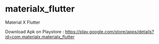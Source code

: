 # materialx_flutter

Material X Flutter

Download Apk on Playstore :
https://play.google.com/store/apps/details?id=com.materialx.materialx_flutter
